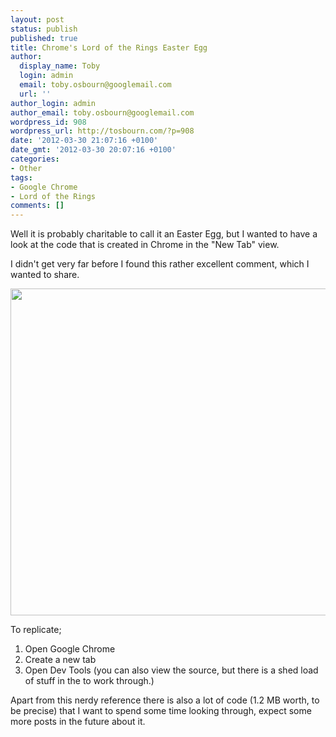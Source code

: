 ```yaml
---
layout: post
status: publish
published: true
title: Chrome's Lord of the Rings Easter Egg
author:
  display_name: Toby
  login: admin
  email: toby.osbourn@googlemail.com
  url: ''
author_login: admin
author_email: toby.osbourn@googlemail.com
wordpress_id: 908
wordpress_url: http://tosbourn.com/?p=908
date: '2012-03-30 21:07:16 +0100'
date_gmt: '2012-03-30 20:07:16 +0100'
categories:
- Other
tags:
- Google Chrome
- Lord of the Rings
comments: []
---
```

<p>Well it is probably charitable to call it an Easter Egg, but I wanted to have a look at the code that is created in Chrome in the "New Tab" view.</p>
<p>I didn't get very far before I found this rather excellent comment, which I wanted to share.</p>
<p><a href="http://tosbourn.com/wp-content/uploads/2012/03/chromelordoftherings.png"><img class="aligncenter size-full wp-image-909" title="chromelordoftherings" src="http://tosbourn.com/wp-content/uploads/2012/03/chromelordoftherings.png" alt="" width="544" height="523" /></a></p>
<p>To replicate;</p>
<ol>
<li>Open Google Chrome</li>
<li>Create a new tab</li>
<li>Open Dev Tools (you can also view the source, but there is a shed load of stuff in the <code></code> to work through.)</li>
</ol>
<p>Apart from this nerdy reference there is also a lot of code (1.2 MB worth, to be precise) that I want to spend some time looking through, expect some more posts in the future about it.</p>
